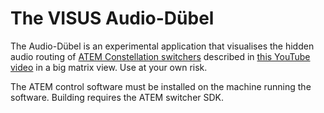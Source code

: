 # The VISUS Audio-Dübel
The Audio-Dübel is an experimental application that visualises the hidden audio routing of [ATEM Constellation switchers](https://www.blackmagicdesign.com/de/developer/products/atem) described in [this YouTube video](https://www.youtube.com/watch?v=SfDLjXa8ptk&ab_channel=RyanSomerfield) in a big matrix view. Use at your own risk.

The ATEM control software must be installed on the machine running the software. Building requires the ATEM switcher SDK.
